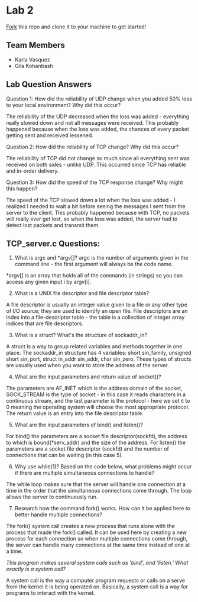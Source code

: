 # Lab 2
[Fork](https://docs.github.com/en/get-started/quickstart/fork-a-repo) this repo and clone it to your machine to get started!

## Team Members
- Karla Vasquez
- Gila Kohanbash

## Lab Question Answers

Question 1: How did the reliability of UDP change when you added 50% loss to your local
environment? Why did this occur?

  The reliability of the UDP decreased when the loss was added - everything really
  slowed down and not all messages were received.
  This probably happened because when the loss was added, the chances of every
  packet getting sent and received lessened.

Question 2: How did the reliability of TCP change? Why did this occur?
  
  The reliability of TCP did not change so much since all everything sent was received on
  both sides - unlike UDP. This occurred since TCP has reliable and in-order delivery.
  
Question 3: How did the speed of the TCP response change? Why might this happen?
  
  The speed of the TCP slowed down a lot when the loss was added - I realized I needed
  to wait a bit before seeing the messages I sent from the server to the client. This
  probably happened because with TCP, no packets will really ever get lost, so when the
  loss was added, the server had to detect lost packets and transmit them.
  
## TCP_server.c Questions:
1. What is argc and *argv[]?
  argc is the number of arguments given in the command line - the first argument will
  always be the code name.

  *argv[] is an array that holds all of the commands (in strings) so you can access any
  given input i by argv[i].

2. What is a UNIX file descriptor and file descriptor table?

  A file descriptor is usually an integer value given to a file or any other type of I/O source;
  they are used to identify an open file. File descriptors are an index into a file-descriptor
  table - the table is a collection of integer array indices that are file descriptors.
  
3. What is a struct? What's the structure of sockaddr_in?
  
  A struct is a way to group related variables and methods together in one place. The
  sockaddr_in structure has 4 variables: short sin_family, unsigned short sin_port, struct
  in_addr sin_addr, char sin_zero.
  These types of structs are usually used when you want to store the address of the
  server.
  
4. What are the input parameters and return value of socket()?

  The parameters are AF_INET which is the address domain of the socket,
  SOCK_STREAM is the type of socket - in this case it reads characters in a continuous
  stream, and the last parameter is the protocol - here we set it to 0 meaning the
  operating system will choose the most appropriate protocol. The return value is an entry
  into the file descriptor table.
  
5. What are the input parameters of bind() and listen()?

  For bind() the parameters are a socket file descriptor(sockfd), the address to which is
  bound(*serv_addr) and the size of the address. For listen() the parameters are a socket
  file descriptor (sockfd) and the number of connections that can be waiting (in this case
  5).
  
6. Why use while(1)? Based on the code below, what problems might occur if there
are multiple simultaneous connections to handle?

  The while loop makes sure that the server will handle one connection at a time in the
  order that the simultaneous connections come through. The loop allows the server to
  continuously run.
  
7. Research how the command fork() works. How can it be applied here to better
handle multiple connections?

  The fork() system call creates a new process that runs alone with the process that made
  the fork() called. It can be used here by creating a new process for each connection so
  when multiple connections come through, the server can handle many connections at
  the same time instead of one at a time.
  
*This program makes several system calls such as 'bind', and 'listen.' What exactly is a
system call?*

  A system call is the way a computer program requests or calls on a serve from the
  kernel it is being operated on. Basically, a system call is a way for programs to interact
  with the kernel.
